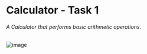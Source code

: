 # Calculator - Task 1 
###### A Calculator that performs basic arithmetic operations.

![image](https://github.com/user-attachments/assets/33355725-ce5d-46d0-9aec-452603da859a)
